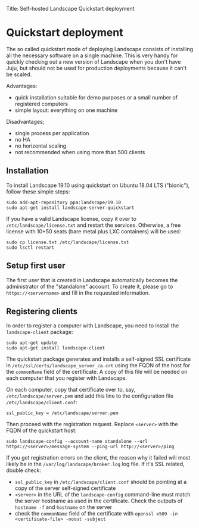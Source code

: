 Title: Self-hosted Landscape Quickstart deployment

# Quickstart deployment

The so called quickstart mode of deploying Landscape consists of installing all the necessary software on a single machine. This is very handy for quickly checking out a new version of Landscape when you don't have Juju, but should not be used for production deployments because it can't be scaled.

Advantages:

 * quick installation suitable for demo purposes or a small number of registered computers
 * simple layout: everything on one machine

Disadvantages;

 * single process per application
 * no HA
 * no horizontal scaling
 * not recommended when using more than 500 clients

## Installation
To install Landscape 19.10 using quickstart on Ubuntu 18.04 LTS ("bionic"), follow these simple steps:
```
sudo add-apt-repository ppa:landscape/19.10
sudo apt-get install landscape-server-quickstart
```
If you have a valid Landscape license, copy it over to `/etc/landscape/license.txt` and restart the services. Otherwise, a free license with 10+50 seats (bare metal plus LXC containers) will be used:
```
sudo cp license.txt /etc/landscape/license.txt
sudo lsctl restart
```

## Setup first user
The first user that is created in Landscape automatically becomes the administrator of the "standalone" account. To create it, please go to `https://<servername>` and fill in the requested information.

## Registering clients
In order to register a computer with Landscape, you need to install the `landscape-client` package:
```
sudo apt-get update
sudo apt-get install landscape-client
```

The quickstart package generates and installs a self-signed SSL certificate in `/etc/ssl/certs/landscape_server_ca.crt` using the FQDN of the host for the `commonName` field of the certificate. A copy of this file will be needed on each computer that you register with Landscape.

On each computer, copy that certificate over to, say, `/etc/landscape/server.pem` and add this line to the configuration file `/etc/landscape/client.conf`:
```
ssl_public_key = /etc/landscape/server.pem
```
Then proceed with the registration request. Replace `<server>` with the FQDN of the quickstart host:
```
sudo landscape-config --account-name standalone --url https://<server>/message-system --ping-url http://<server>/ping
```

If you get registration errors on the client, the reason why it failed will most likely be in the `/var/log/landscape/broker.log` log file. If it's SSL related, double check:

 * `ssl_public_key` in `/etc/landscape/client.conf` should be pointing at a copy of the server self-signed certificate
 * `<server>` in the URL of the `landscape-config` command-line must match the server hostname as used in the certificate. Check the outputs of `hostname -f` and `hostname` on the server
 * check the `commonName` field of the certificate with `openssl x509 -in <certificate-file> -noout -subject`

